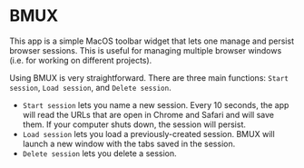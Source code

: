 # BMUX

This app is a simple MacOS toolbar widget that lets one manage and persist browser sessions. This is useful for managing multiple browser windows (i.e. for working on different projects).

Using BMUX is very straightforward. There are three main functions: `Start session`, `Load session`, and `Delete session`.
- `Start session` lets you name a new session. Every 10 seconds, the app will read the URLs that are open in Chrome and Safari and will save them. If your computer shuts down, the session will persist.
- `Load session` lets you load a previously-created session. BMUX will launch a new window with the tabs saved in the session.
- `Delete session` lets you delete a session.
